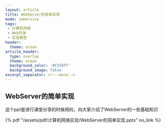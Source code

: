 ```yaml
---
layout: article
title: WebServer的简单实现
mode: immersive
tags:
 - 计算机网络
 - Web开发
 - 实验报告
header:
  theme: ocean
article_header:
  type: overlay
  theme: ocean
  background_color: '#f1f8ff'
  background_image: false
excerpt_separator: <!---more-->
---
```


## WebServer的简单实现

 这个ppt是进行课堂分享的时候用的，向大家介绍了WebServer的一些基础知识
<!---more-->
 {% pdf "/assets/pdf/计算机网络实验/WebServer的简单实现.pptx" no_link %}